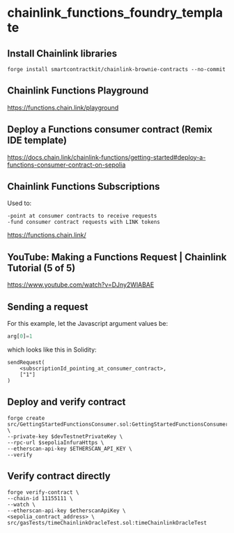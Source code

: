 # chainlink_functions_foundry_template

## Install Chainlink libraries
```
forge install smartcontractkit/chainlink-brownie-contracts --no-commit
```

## Chainlink Functions Playground

https://functions.chain.link/playground

## Deploy a Functions consumer contract (Remix IDE template)

https://docs.chain.link/chainlink-functions/getting-started#deploy-a-functions-consumer-contract-on-sepolia

## Chainlink Functions Subscriptions

Used to:
```
-point at consumer contracts to receive requests
-fund consumer contract requests with LINK tokens
```

https://functions.chain.link/


## YouTube: Making a Functions Request | Chainlink Tutorial (5 of 5) 

https://www.youtube.com/watch?v=DJny2WlABAE


## Sending a request 

For this example, let the Javascript argument values be:
```javascript
arg[0]=1
```
which looks like this in Solidity:
```solidity
sendRequest(
    <subscriptionId_pointing_at_consumer_contract>,
    ["1"]
)
```

## Deploy and verify contract
```
forge create src/GettingStartedFunctionsConsumer.sol:GettingStartedFunctionsConsumer \
--private-key $devTestnetPrivateKey \
--rpc-url $sepoliaInfuraHttps \
--etherscan-api-key $ETHERSCAN_API_KEY \
--verify 
```
## Verify contract directly 
```
forge verify-contract \
--chain-id 11155111 \
--watch \
--etherscan-api-key $etherscanApiKey \
<sepolia_contract_address> \
src/gasTests/timeChainlinkOracleTest.sol:timeChainlinkOracleTest
```